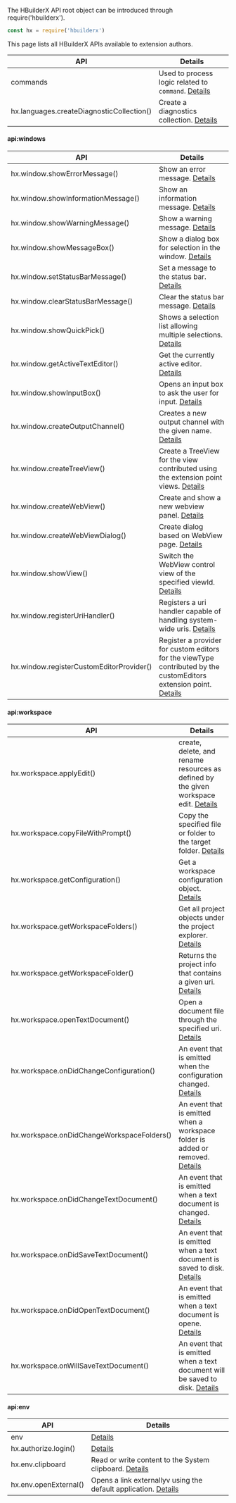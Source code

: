 The HBuilderX API root object can be introduced through require('hbuilderx').

```javascript
const hx = require('hbuilderx')
```

This page lists all HBuilderX APIs available to extension authors.

|API	|Details	|
|--	|--	|
|commands	|Used to process logic related to `command`. [Details](/ExtensionDocs/Api/commands)	|
|hx.languages.createDiagnosticCollection()	|Create a diagnostics collection. [Details](/ExtensionDocs/Api/languages/createDiagnosticCollection)		|

#### api:windows
|API									|Details																											|
|--											|--																												|
|hx.window.showErrorMessage()				|Show an error message. [Details](/ExtensionDocs/Api/windows/Message?id=showerrormessage)					|
|hx.window.showInformationMessage()			|Show an information message. [Details](/ExtensionDocs/Api/windows/Message?id=showinformationmessage)					|
|hx.window.showWarningMessage()				|Show a warning message. [Details](/ExtensionDocs/Api/windows/Message?id=showwarningmessage)					|
|hx.window.showMessageBox()					|Show a dialog box for selection in the window. [Details](/ExtensionDocs/Api/windows/showMessageBox)									|
|hx.window.setStatusBarMessage()			|Set a message to the status bar. [Details](/ExtensionDocs/Api/windows/StatusBar?id=setstatusbarmessage)								|
|hx.window.clearStatusBarMessage()			|Clear the status bar message. [Details](/ExtensionDocs/Api/windows/StatusBar?id=clearstatusbarmessage)							|
|hx.window.showQuickPick()					|Shows a selection list allowing multiple selections. [Details](/ExtensionDocs/Api/windows/showQuickPick)							|
|hx.window.getActiveTextEditor()			|Get the currently active editor. [Details](/ExtensionDocs/Api/windows/getActiveTextEditor)										|
|hx.window.showInputBox()					|Opens an input box to ask the user for input. [Details](/ExtensionDocs/Api/windows/showInputBox)						|
|hx.window.createOutputChannel()			|Creates a new output channel with the given name. [Details](/ExtensionDocs/Api/windows/createOutputChannel)		|
|hx.window.createTreeView()					|Create a TreeView for the view contributed using the extension point views. [Details](/ExtensionDocs/Api/windows/createTreeView)																|
|hx.window.createWebView()					|Create and show a new webview panel. [Details](/ExtensionDocs/Api/windows/createWebView)																|
|hx.window.createWebViewDialog()			|Create dialog based on WebView page. [Details](/ExtensionDocs/Api/windows/createWebViewDialog)								|
|hx.window.showView()						|Switch the WebView control view of the specified viewId. [Details](/ExtensionDocs/Api/windows/showView)										|
|hx.window.registerUriHandler()				|Registers a uri handler capable of handling system-wide uris. [Details](/ExtensionDocs/Api/windows/registerUriHandler)	|
|hx.window.registerCustomEditorProvider()	|Register a provider for custom editors for the viewType contributed by the customEditors extension point. [Details](/ExtensionDocs/Api/windows/registerCustomEditorProvider)								|

#### api:workspace
|API									|Details																										|
|--											|--																											|
|hx.workspace.applyEdit()					|create, delete, and rename resources as defined by the given workspace edit. [Details](/ExtensionDocs/Api/workspace/applyEdit)							|
|hx.workspace.copyFileWithPrompt()			|Copy the specified file or folder to the target folder. [Details](/ExtensionDocs/Api/workspace/copyFileWithPrompt)				|
|hx.workspace.getConfiguration()			|Get a workspace configuration object. [Details](/ExtensionDocs/Api/workspace/getConfiguration)						|
|hx.workspace.getWorkspaceFolders()			|Get all project objects under the project explorer. [Details](/ExtensionDocs/Api/workspace/getWorkspaceFolders)	|
|hx.workspace.getWorkspaceFolder()			|Returns the project info that contains a given uri. [Details](/ExtensionDocs/Api/workspace/getWorkspaceFolder)								|
|hx.workspace.openTextDocument()			|Open a document file through the specified uri. [Details](/ExtensionDocs/Api/workspace/openTextDocument)							|
|hx.workspace.onDidChangeConfiguration()	|An event that is emitted when the configuration changed. [Details](/ExtensionDocs/Api/workspace/onDidChangeConfiguration)												|
|hx.workspace.onDidChangeWorkspaceFolders()	|An event that is emitted when a workspace folder is added or removed. [Details](/ExtensionDocs/Api/workspace/onDidChangeWorkspaceFolders)											|
|hx.workspace.onDidChangeTextDocument()		|An event that is emitted when a text document is changed. [Details](/ExtensionDocs/Api/workspace/onDidChangeTextDocument)												|
|hx.workspace.onDidSaveTextDocument()		|An event that is emitted when a text document is saved to disk. [Details](/ExtensionDocs/Api/workspace/onDidSaveTextDocument)													|
|hx.workspace.onDidOpenTextDocument()		|An event that is emitted when a text document is opene. [Details](/ExtensionDocs/Api/workspace/onDidOpenTextDocument)													|
|hx.workspace.onWillSaveTextDocument()		| An event that is emitted when a text document will be saved to disk. [Details](/ExtensionDocs/Api/workspace/onWillSaveTextDocument)							|

#### api:env
|API				|Details																			|
|--						|--																				|
| env				| [Details](/ExtensionDocs/Api/env/readme)											|
| hx.authorize.login()	|[Details](/ExtensionDocs/Api/env/authorize)										|
| hx.env.clipboard		|Read or write content to the System clipboard. [Details](/ExtensionDocs/Api/env/Clipboard)	|
| hx.env.openExternal()	| Opens a link externallyv using the default application. [Details](/ExtensionDocs/Api/env/openExternal)					|
